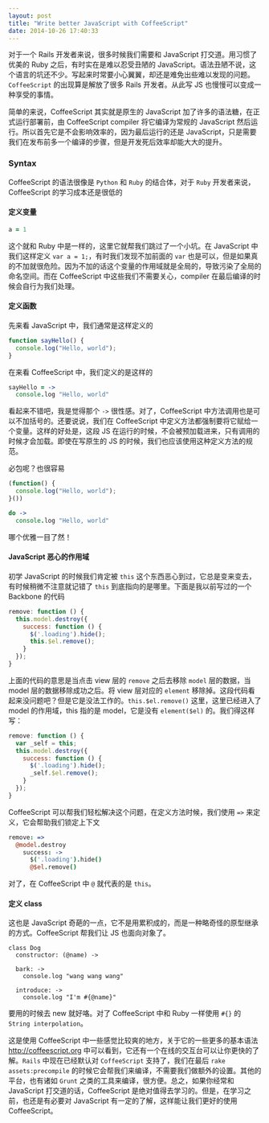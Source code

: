 ```yaml
---
layout: post
title: "Write better JavaScript with CoffeeScript"
date: 2014-10-26 17:40:33
---
```

对于一个 Rails 开发者来说，很多时候我们需要和 JavaScript 打交道。用习惯了优美的 Ruby 之后，有时实在是难以忍受丑陋的 JavaScript。语法丑陋不说，这个语言的坑还不少。写起来时常要小心翼翼，却还是难免出些难以发现的问题。`CoffeeScript` 的出现算是解放了很多 Rails 开发者。从此写 JS 也慢慢可以变成一种享受的事情。

简单的来说，CoffeeScript 其实就是原生的 JavaScript 加了许多的语法糖，在正式运行部署前，由 CoffeeScript compiler 将它编译为常规的 JavaScript 然后运行。所以首先它是不会影响效率的，因为最后运行的还是 JavaScript，只是需要我们在发布前多一个编译的步骤，但是开发死后效率却能大大的提升。

### Syntax

CoffeeScript 的语法很像是 `Python` 和 `Ruby` 的结合体，对于 `Ruby` 开发者来说，CoffeeScript 的学习成本还是很低的

#### 定义变量

```coffeescript
a = 1
```

这个就和 Ruby 中是一样的，这里它就帮我们跳过了一个小坑。在 JavaScript 中我们这样定义 `var a = 1;`，有时我们发现不加前面的 `var` 也是可以，但是如果真的不加就很危险。因为不加的话这个变量的作用域就是全局的，导致污染了全局的命名空间。而在 CoffeeScript 中这些我们不需要关心，compiler 在最后编译的时候会自行为我们处理。

#### 定义函数

先来看 JavaScript 中，我们通常是这样定义的

```javascript
function sayHello() {
  console.log("Hello, world");
}
```

在来看 CoffeeScript 中，我们定义的是这样的

```coffeescript
sayHello = ->
  console.log "Hello, world"
```

看起来不错吧，我是觉得那个 `->` 很性感。对了，CoffeeScript 中方法调用也是可以不加括号的。还要说说，我们在 CoffeeScript 中定义方法都强制要将它赋给一个变量。这样的好处是，这段 JS 在运行的时候，不会被预加载进来，只有调用的时候才会加载。即使在写原生的 JS 的时候，我们也应该使用这种定义方法的规范。

必包呢？也很容易

```javascript
(function() {
  console.log("Hello, world");
}())
```

```coffeescript
do ->
  console.log "Hello, world"
```

哪个优雅一目了然！

#### JavaScript 恶心的作用域

初学 JavaScript 的时候我们肯定被 `this` 这个东西恶心到过，它总是变来变去，有时候稍微不注意就记错了 `this` 到底指向的是哪里。下面是我以前写过的一个 Backbone 的代码

```javascript
remove: function () {
  this.model.destroy({
    success: function () {
      $('.loading').hide();
      this.$el.remove();
    }
  });
}
```
上面的代码的意思是当点击 view 层的 `remove` 之后去移除 `model` 层的数据，当 model 层的数据移除成功之后。将 view 层对应的 `element` 移除掉。这段代码看起来没问题吧？但是它是没法工作的。`this.$el.remove()` 这里，这里已经进入了 model 的作用域，this 指的是 model，它是没有 `element($el)` 的。我们得这样写：

```javascript
remove: function () {
  var _self = this;
  this.model.destroy({
    success: function () {
      $('.loading').hide();
      _self.$el.remove();
    }
  });
}
```

CoffeeScript 可以帮我们轻松解决这个问题，在定义方法时候，我们使用 `=>` 来定义，它会帮助我们锁定上下文

```coffeescript
remove: =>
  @model.destroy
    success: ->
      $('.loading').hide()
      @$el.remove()
```

对了，在 CoffeeScript 中 `@` 就代表的是 `this`。

#### 定义 class

这也是 JavaScript 奇葩的一点，它不是用累积成的，而是一种略奇怪的原型继承的方式。CoffeeScript 帮我们让 JS 也面向对象了。

```
class Dog
  constructor: (@name) ->

  bark: ->
    console.log "wang wang wang"

  introduce: ->
    console.log "I'm #{@name}"
```

要用的时候去 new 就好咯。对了 CoffeeScript 中和 Ruby 一样使用 `#{}` 的 `String interpolation`。

这是使用 CoffeeScript 中一些感觉比较爽的地方，关于它的一些更多的基本语法 http://coffeescript.org 中可以看到，它还有一个在线的交互台可以让你更快的了解。`Rails` 中现在已经默认对 `CoffeeScript` 支持了，我们在最后 `rake assets:precompile` 的时候它会帮我们来编译，不需要我们做额外的设置。其他的平台，也有诸如 `Grunt` 之类的工具来编译，很方便。总之，如果你经常和 JavaScript 打交道的话，CoffeeScript 是绝对值得去学习的。但是，在学习之前，也还是有必要对 JavaScript 有一定的了解，这样能让我们更好的使用 CoffeeScript。